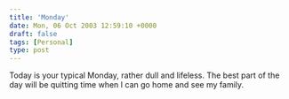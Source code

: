 ```yaml
---
title: 'Monday'
date: Mon, 06 Oct 2003 12:59:10 +0000
draft: false
tags: [Personal]
type: post
---
```


Today is your typical Monday, rather dull and lifeless. The best part of the day will be quitting time when I can go home and see my family.